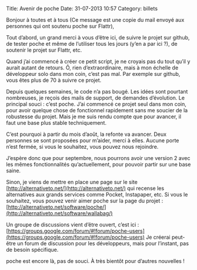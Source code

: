 Title: Avenir de poche
Date: 31-07-2013 10:57
Category: billets

Bonjour à toutes et à tous (Ce message est une copie du mail envoyé aux personnes qui ont soutenu poche sur Flattr),

Tout d’abord, un grand merci à vous d’être ici, de suivre le projet sur github, de tester poche et même de l’utiliser tous les jours (y’en a par ici ?), de soutenir le projet sur Flattr, etc.

Quand j’ai commencé à créer ce petit script, je ne croyais pas du tout qu’il y aurait autant de retours. Ô, rien d’extraordinaire, mais à mon échelle de développeur solo dans mon coin, c’est pas mal. Par exemple sur github, vous êtes plus de 70 à suivre ce projet.

Depuis quelques semaines, le code n’a pas bougé. Les idées sont pourtant nombreuses, je reçois des mails de support, de demandes d’évolution. Le principal souci : c’est poche. J’ai commencé ce projet seul dans mon coin, pour avoir quelque chose de fonctionnel rapidement sans me soucier de la robustesse du projet. Mais je me suis rendu compte que pour avancer, il faut une base plus stable techniquement.

C’est pourquoi à partir du mois d’août, la refonte va avancer. Deux personnes se sont proposées pour m’aider, merci à elles. Aucune porte n’est fermée, si vous le souhaitez, vous pouvez nous rejoindre.

J’espère donc que pour septembre, nous pourrons avoir une version 2 avec les mêmes fonctionnalités qu’actuellement, pour pouvoir partir sur une base saine.

Sinon, je viens de mettre en place une page sur le site [http://alternativeto.net/](http://alternativeto.net/) qui recense les alternatives aux grands services comme Pocket, Instapaper, etc. Si vous le souhaitez, vous pouvez venir aimer poche sur la page du projet : [http://alternativeto.net/software/poche/](http://alternativeto.net/software/wallabag/)

Un groupe de discussions vient d’être ouvert, c’est ici : [https://groups.google.com/forum/#!forum/poche-users](https://groups.google.com/forum/#!forum/poche-users) Je créerai peut-être un forum de discussion pour les développeurs, mais pour l’instant, pas de besoin spécifique.

poche est encore là, pas de souci. À très bientôt pour d’autres nouvelles !
